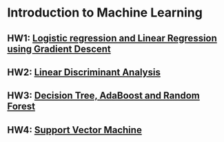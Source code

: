 # Introduction to Machine Learning

## HW1: [Logistic regression and Linear Regression using Gradient Descent](HW1)

## HW2: [Linear Discriminant Analysis](HW2)

## HW3: [Decision Tree, AdaBoost and Random Forest](HW3)

## HW4: [Support Vector Machine](HW4)